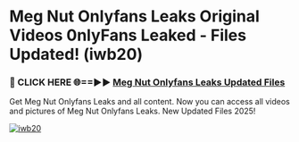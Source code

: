 # Meg Nut Onlyfans Leaks Original Videos 0nlyFans Leaked - Files Updated! (iwb20)

<h3>🔴 CLICK HERE 🌐==►► <a href="https://tinyurl.com/2wckxsce" rel="nofollow">Meg Nut Onlyfans Leaks Updated Files</a></h3>

Get Meg Nut Onlyfans Leaks and all content. Now you can access all videos and pictures of Meg Nut Onlyfans Leaks. New Updated Files 2025!

[![iwb20](https://i.imgur.com/AFduVYN.gif)](https://tinyurl.com/2wckxsce)
